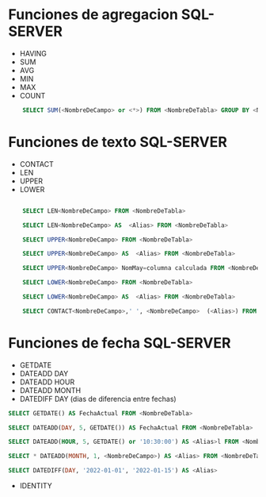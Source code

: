 # Funciones de agregacion SQL-SERVER

- HAVING
- SUM
- AVG
- MIN
- MAX
- COUNT

```sql
    SELECT SUM(<NombreDeCampo> or <*>) FROM <NombreDeTabla> GROUP BY <NombreDeTabla> HAVING SUM(<NombreDeCampo>) > 39
```

# Funciones de texto  SQL-SERVER
- CONTACT
- LEN 
- UPPER
- LOWER

```sql

    SELECT LEN<NombreDeCampo> FROM <NombreDeTabla>

    SELECT LEN<NombreDeCampo> AS  <Alias> FROM <NombreDeTabla>

    SELECT UPPER<NombreDeCampo> FROM <NombreDeTabla>

    SELECT UPPER<NombreDeCampo> AS  <Alias> FROM <NombreDeTabla>

    SELECT UPPER<NombreDeCampo> NomMay=columna calculada FROM <NombreDeTabla>

    SELECT LOWER<NombreDeCampo> FROM <NombreDeTabla>

    SELECT LOWER<NombreDeCampo> AS  <Alias> FROM <NombreDeTabla>

    SELECT CONTACT<NombreDeCampo>,' ', <NombreDeCampo>  (<Alias>) FROM <NombreDeTabla>
```

# Funciones de fecha SQL-SERVER
- GETDATE
- DATEADD DAY
- DATEADD HOUR
- DATEADD MONTH
- DATEDIFF DAY (dias de diferencia entre fechas)

```sql
SELECT GETDATE() AS FechaActual FROM <NombreDeTabla>

SELECT DATEADD(DAY, 5, GETDATE()) AS FechaActual FROM <NombreDeTabla>

SELECT DATEADD(HOUR, 5, GETDATE() or '10:30:00') AS <Alias>l FROM <NombreDeTabla>

SELECT * DATEADD(MONTH, 1, <NombreDeCampo>) AS <Alias> FROM <NombreDeTabla>

SELECT DATEDIFF(DAY, '2022-01-01', '2022-01-15') AS <Alias>   

```

- IDENTITY